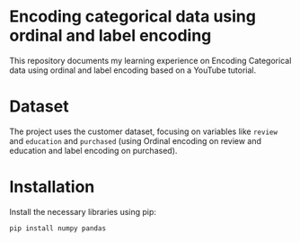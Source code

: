 # Encoding categorical data using ordinal and label encoding

This repository documents my learning experience on Encoding Categorical data using ordinal and label encoding based on a YouTube tutorial.

# Dataset
The project uses the customer dataset, focusing on variables like  `review` and `education` and `purchased` (using Ordinal encoding on review and education and label encoding on purchased).


# Installation
Install the necessary libraries using pip:
```bash
pip install numpy pandas 
